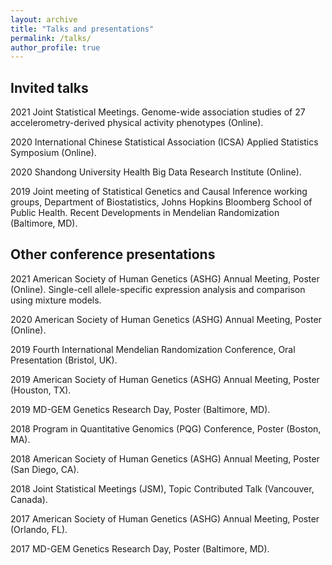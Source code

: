 ```yaml
---
layout: archive
title: "Talks and presentations"
permalink: /talks/
author_profile: true
---
```


Invited talks
------

2021	Joint Statistical Meetings. Genome-wide association studies of 27 accelerometry-derived physical activity phenotypes (Online).

2020	International Chinese Statistical Association (ICSA) Applied Statistics Symposium (Online).

2020	Shandong University Health Big Data Research Institute (Online).

2019	Joint meeting of Statistical Genetics and Causal Inference working groups, Department of Biostatistics, Johns Hopkins Bloomberg School of Public Health. Recent Developments in Mendelian Randomization (Baltimore, MD).

Other conference presentations
------

2021  American Society of Human Genetics (ASHG) Annual Meeting, Poster (Online). Single-cell allele-specific expression analysis and comparison using mixture models.

2020	American Society of Human Genetics (ASHG) Annual Meeting, Poster (Online).

2019	Fourth International Mendelian Randomization Conference, Oral Presentation (Bristol, UK).

2019	American Society of Human Genetics (ASHG) Annual Meeting, Poster (Houston, TX).

2019	MD-GEM Genetics Research Day, Poster (Baltimore, MD).

2018	Program in Quantitative Genomics (PQG) Conference, Poster (Boston, MA).

2018	American Society of Human Genetics (ASHG) Annual Meeting, Poster (San Diego, CA).

2018	Joint Statistical Meetings (JSM), Topic Contributed Talk (Vancouver, Canada).

2017	American Society of Human Genetics (ASHG) Annual Meeting, Poster (Orlando, FL).

2017	MD-GEM Genetics Research Day, Poster (Baltimore, MD).
